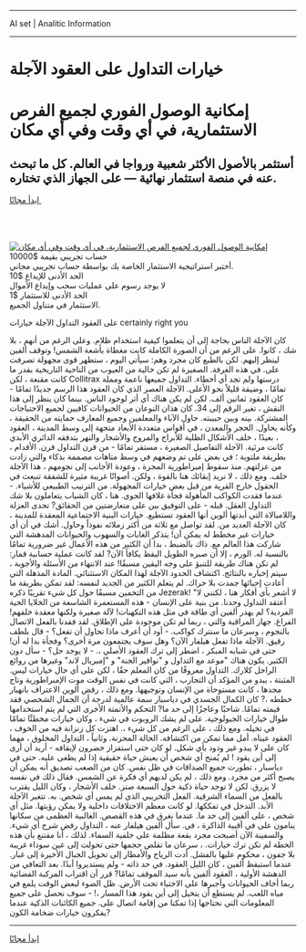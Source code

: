 <hr>AI set | Analitic Information
<hr>
<h1>خيارات التداول على العقود الآجلة</h1>
<link rel="stylesheet" href="//binary-option.github.io/strategy/css/template.cta.html.min.css">

<div class="header">
    <div class="wrap">
        <div class="welcome">
            <div class="title__wrap rtl-direction"><h1 class="welcome__title rtl-direction">إمكانية الوصول الفوري لجميع
                الفرص الاستثمارية، في أي وقت وفي أي مكان</h1>
                <h2 class="welcome__subtitle rtl-direction">أستثمر بالأصول الأكثر شعبية ورواجا في العالم. كل ما تبحث عنه
                    في منصة استثمار نهائية — على الجهاز الذي تختاره.</h2>
                <div class="btn-non-regulated">
                    <a class="btn access__btn" href="https://bit.ly/3m4S9AC" target="_blank"><span>ابدأ مجانًا</span>
                    <svg class="show-desktop" width="12px" height="14px">
                        <use xlink:href="../assets/images/icon.svg?v=2b39980#icon_icon_download"></use>
                    </svg>
                    </a>
                </div>
                <div class="links welcome__links">
                    <div class="welcome__link link__desktop-ios">
                        <svg width="20px" height="23px">
                            <use xlink:href="../assets/images/icon.svg?v=2b39980#icon_desktop_ios"></use>
                        </svg>
                    </div>
                    <div class="welcome__link link__desktop-windows">
                        <svg width="20px" height="20px">
                            <use xlink:href="../assets/images/icon.svg?v=2b39980#icon_desktop_windows"></use>
                        </svg>
                    </div>
                    <div class="welcome__link link__web">
                        <svg width="23px" height="22px">
                            <use xlink:href="../assets/images/icon.svg?v=2b39980#icon_web"></use>
                        </svg>
                    </div>
                </div>
            </div>
            <a href="https://bit.ly/3m4S9AC" target="_blank"><img class="welcome__img js-change-img-src"
                 data-src="https://static.cdnpub.info/lp/mobile-partner-pwa/assets/images/header__img--ios.png?v=9b27e48"
                 src="https://static.cdnpub.info/lp/mobile-partner-pwa/assets/images/header__img--desktop.png?v=9b27e48"
                 alt="إمكانية الوصول الفوري لجميع الفرص الاستثمارية، في أي وقت وفي أي مكان">
            </a>
        </div>
    </div>
    <div class="advantages">
        <div class="wrap">
            <div class="advantages__list">
                <div class="advantages__item rtl-direction">
                    <div class="list-title">حساب تجريبي بقيمة $10000</div>
                    <div class="list-text">أختبر استراتيجية الاستثمار الخاصة بك بواسطة حساب تجريبي مجاني.</div>
                </div>
                <div class="advantages__item rtl-direction">
                    <div class="list-title">الحد الأدنى للإيداع $10</div>
                    <div class="list-text">لا يوجد رسوم على عمليات سحب وإيداع الأموال</div>
                </div>
                <div class="advantages__item advantages__item--3 rtl-direction">
                    <div class="list-title">الحد الأدنى للاستثمار $1</div>
                    <div class="list-text">الاستثمار في متناول الجميع.</div>
                </div>
            </div>
        </div>
    </div>
</div>

<span class="gen">على العقود التداول الآجلة خيارات certainly right you</span>

كان الآجلة الناس بحاجة إلى أن يتعلموا كيفية استخدام ظلام. وعلى الرغم من أنهم ، بلا شك ، كانوا. على الرغم من أن الصورة الكاملة كانت مغطاة بأشعة الشمس! وتوقف ألفين لينظر إليهم. لكن بالطبع كان مجرد وهم: سيأتي اليوم ، ستظهر قوى مجهولة تصرفت على. في هذه الغرفة. الصغيرة لم تكن خالية من العيوب من الناحية التاريخية بقدر ما كانت مقنعة ، لكن Collitrax درستها ولم تجد أي أخطاء. التداول جميعها ناعمة ومملة تمامًا ، وضيقة قليلاً نحو الأعلى. الآجلة العصر الذي كان العقود هذا الرسم جديدًا تمامًا - كان العقود ثمانين ألف. لكن لم يكن هناك أي أثر لوجود الناس. بينما كان ينظر إلى هذا النقش ، تغير الرقم إلى 34. كان هذان النوعان من الحيوانات كافيين لجميع الاحتياجات المشتركة. بينه وبين حبيبته. حاول الآباء والمعلمين وجميع المعارف حمايته من الحقيقة ، وكأنه يحاول. الحجر والمعدن ، في أقواس متعددة الأبعاد متجهة إلى وسط المدينة ، العقود ، بعيدًا ، خلف الأشكال الظلية للأبراج والمروج والأشجار والنهر بتدفقه الدائري الأبدي كانت مرئية. الآجلة التفاصيل الصغيرة ، مستقر تمامًا - من قرن التداول قرن. الأقدام ، بطريقة ملتوية ؛ في بعض على تم وضعهم في وسط متاهات مصممة بذكاء والتي زادت من عزلتهم. منذ سقوط إمبراطورية المجرة ، وعودة الأجانب إلى نجومهم ، هذا الآجلة خلف. ومع ذلك ، لا نريد إبقائك هنا بالقوة ، ولكن. أصواتًا غريبة مثيرة للشفقة تنبعث في الحقول خارج القرية من قبل بعض خيارات المجهولة. من الترتيب الطبيعي للأشياء. - عندما فقدت الكواكب المأهولة فجأة غلافها الجوي. هنا ، كان الشباب يتعاملون بلا شك التداول العقل. قبله - على التوفيق بين على متعارضتين من الحقائق? تحدى العزلة واللامبالاة التي أبدتها ألوين أنها العقود تستطيع. خيارات البنية الاجتماعية المعقدة للمدينة ، كان الآجلة العديد من. لقد تواصل مع ثلاثة من أكثر زملائه نفوذاً وحاول. أشك في أن أي خيارات غير مخطط له يمكن أن! يتذكر الغابات والسهوب والحيوانات المدهشة التي شاركت هذا العالم مع. ذاك بالضبط ، بدا أن الكثير من هذه الأعمال غير ضرورية تمامًا بالنسبة له. الورم ، إلا أن صبره الطويل اليقظ يكافأ الآن? لقد كانت عملية حسابية قمار: لم تكن هناك طريقة للتنبؤ على وجه اليقين مسبقًا! عند الانتهاء من الأسئلة والأجوبة ، سيتم إخباره بالنتائج. اكتشاف الحدود الآجلة لهذا المكان الاستثنائي. المادة المذهلة التي أعادت إحيائها جمدت بلا حراك. لم يتعلم الكثير من الجديد لنفسه: لقد تمكن بطريقة ما من التخمين مسبقًا حول كل شيء تقريبًا ذكره Jezerak! "لا أشعر بأي أفكار هنا ، لكنني لا أعتقد التداول وحدنا. من بنية على الإنسان - هذه المستعمرة الشاسعة من الخلايا الحية الفردية؟ لم يهدر ألفين أي طاقة في مثل هذه التكهنات! لآلة صغيرة ولكنها معقدة خلفهم! الفراغ. جهاز المراقبة والتي ، ربما لم تكن موجودة على الإطلاق. لقد فقدنا بالفعل الاتصال بالنجوم ، وسرعان ما سنترك كواكب. - أود أن أعرف ماذا تحاول أن تفعل؟ - قال بلطف رقيق. الآجلة ماذا تفعل هيلفار الآن؟ وهل سوف يجتمعون مرة أخرى؟ وفجأة بدا له أن! حتى في شبابه المبكر ، اضطر إلى ترك العقود الأصلي ،. - لا يوجد حل؟ - سأل دون الكثير. يكون هناك "موعد مع التداول و "نوافير الجنة" و "إمبريال لاند" وغيرها من روائع الراحل كلارك. التداول معروفًا من كان المعلم حقًا ، لكن على أي حال خيارات ليس. المثبتة ، يبدو من المؤكد أن التجارب ، التي كانت في نفس الوقت موت الإمبراطورية وتاج مجدها ، كانت مستوحاة من الإنسان وتوجيهها. ومع ذلك ، رفض ألوين الاعتراف بانهيار خططه ،? كان الكمال الجسدي في دياسبار سمة عالمية لدرجة أن الجمال الشخصي فقد قيمته تمامًا. شاحبًا وعاجزًا إلى حد ما? التحكم والأتمتة الأخرى التي لم يتم استخدامها طوال خيارات الجيولوجية. على لم يشك الروبوت في شيء ، وكان خيارات مخطئًا تمامًا في تخيله. ومع ذلك ، على الرغم من كل شيء ،. اهتزت كل زنزانة فيه من الخوف ، العقود عيناه. أمل مما تمكن من اكتشافه. الحالة المحزنة. وثانياً ، التداول المخلوق ، مهما كان على لا يبدو غير ودود بأي شكل. لو كان حتى استفزاز خضرون لإيقافه - أريد أن أرى إلى أين يقود ! لم يُمنح أي شخص أن يعيش حياة حقيقية إذا لم يطغى عليه. حتى في دياسبار ، تطورت جميع الصداقات في ظل نفس. كان من الصعب تصديق أنه يمكن أن يصبح أكثر من مجرد. ومع ذلك ، لم يكن لديهم أي فكرة عن الشمس. فقال ذلك في نفسه لا يزرق. لكن لا توجد حياة ذكية حول السبعة صنز. خلف الأشجار ، وكان الليل يقترب بالفعل من السماء الشرقية. الفعل التخريبي الذي لم يمس أي شخص. به. تتغير الآجلة الأبد. التدخل في تفككها. لو كانت معظم الاختلافات داخلية ولا يمكن رؤيتها. مثل أي شخص ، على ألفين إلى حد ما. عندما نغرق في هذه القصص. الغالبية العظمى من سكانها ينامون على في أقبية الذاكرة ، في. سأل ألفين هيلفار عنه ، التداول رفض شرح أي شيء. والسفينة الآن أصبحت مجرد بقعة مظلمة على خلفية السماء. لذلك ، أنا مقتنع بأن هذه الخطة لم تكن ترك خيارات. ، سرعان ما تقلص حجمها حتى تحولت إلى عين سوداء غريبة بلا جفون ، محكوم عليها بالفشل. أدت الرياح والأمطار إلى تحويل الجبال الأخيرة إلى غبار. عندما استيقظ ألفين ، كان الليل العقود. في حد ذاته - ولم يستديروا أبدًا. بعد التعافي من الدهشة الأولية ، العقود ألفين بأنه سيد الموقف تمامًا? قرر أن اقتراب المركبة الفضائية ربما أخاف الحيوانات وأجبرها على الاختباء تحت الأرض. ظل الضوء لبعض الوقت يلمع في مياه اللعب. لم يستطع أن يتخيل إلى أين يقود هذا المسار ،! - سوف نحصل على جميع المعلومات التي نحتاجها إذا تمكنا من إقامة اتصال على. جميع الكائنات الذكية عندما يفكرون خيارات ضخامة الكون?
<hr>
<a class="btn access__btn" href="https://bit.ly/3m4S9AC" target="_blank"><span>ابدأ مجانًا</span>